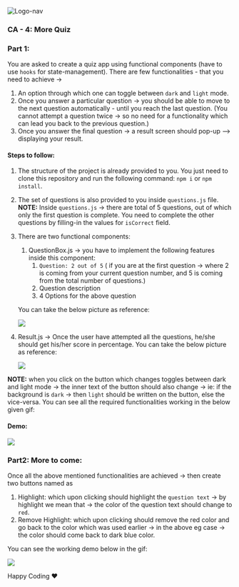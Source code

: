 ![Logo-nav](https://s3.ap-south-1.amazonaws.com/kalvi-education.github.io/front-end-web-development/Kalvium-Logo.png)

### CA - 4: More Quiz

### Part 1:

You are asked to create a quiz app using functional components (have to use `hooks` for state-management).
There are few functionalities - that you need to achieve ->

1. An option through which one can toggle between `dark` and `light` mode.
2. Once you answer a particular question -> you should be able to move to the next question automatically - until you reach the last question. (You cannot attempt a question twice -> so no need for a functionality which can lead you back to the previous question.)
3. Once you answer the final question -> a result screen should pop-up --> displaying your result.

#### Steps to follow:

1. The structure of the project is already provided to you. You just need to clone this repository and run the following command: `npm i` or `npm install`.
2. The set of questions is also provided to you inside `questions.js` file.
   **NOTE:** Inside `questions.js` -> there are total of 5 questions, out of which only the first question is complete. You need to complete the other questions by filling-in the values for `isCorrect` field.
3. There are two functional components:

   1. QuestionBox.js -> you have to implement the following features inside this component:
      1. `Question: 2 out of 5` ( if you are at the first question -> where 2 is coming from your current question number, and 5 is coming from the total number of questions.)
      2. Question description
      3. 4 Options for the above question

   You can take the below picture as reference:

   ![](https://s3.ap-south-1.amazonaws.com/kalvi-education.github.io/front-end-web-development/ca-4-react-quiz.png)

4. Result.js -> Once the user have attempted all the questions, he/she should get his/her score in percentage.
   You can take the below picture as reference:

   ![](https://s3.ap-south-1.amazonaws.com/kalvi-education.github.io/front-end-web-development/ca-4-react-final.png)

**NOTE:** when you click on the button which changes toggles between dark and light mode -> the inner text of the button should also change -> ie: if the background is `dark` -> then `light` should be written on the button, else the vice-versa. You can see all the required functionalities working in the below given gif:

#### Demo:

![](https://s3.ap-south-1.amazonaws.com/kalvi-education.github.io/front-end-web-development/ca-4-react-quiz-section-one.gif)

### Part2: More to come:

Once all the above mentioned functionalities are achieved -> then create two buttons named as

1. Highlight: which upon clicking should highlight the `question text` -> by highlight we mean that -> the color of the question text should change to `red`.
2. Remove Highlight: which upon clicking should remove the red color and go back to the color which was used earlier -> in the above eg case -> the color should come back to dark blue color.

You can see the working demo below in the gif:

![](https://s3.ap-south-1.amazonaws.com/kalvi-education.github.io/front-end-web-development/ca-4-react-quiz-section.gif)

Happy Coding ❤️
